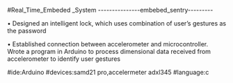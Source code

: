 #Real_Time_Embeded _System
---------------embebed_sentry---------

•	Designed an intelligent lock, which uses combination of user’s gestures as the password 

•	Established connection between accelerometer and microcontroller. Wrote a program in Arduino to process dimensional data received from accelerometer to identify user gestures

#ide:Arduino
#devices:samd21 pro,accelermeter adxl345
#language:c
